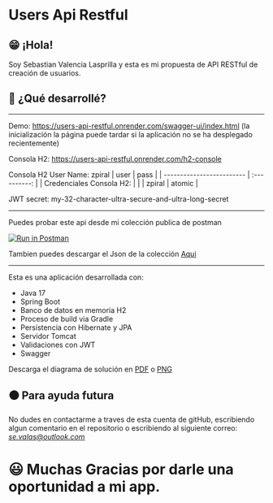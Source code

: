 # Users Api Restful

## :grin: ¡Hola!

Soy Sebastian Valencia Lasprilla y esta es mi propuesta de API RESTful de creación de usuarios.

## :red_circle: ¿Qué desarrollé?

---

Demo: https://users-api-restful.onrender.com/swagger-ui/index.html (la inicialización la página puede tardar si la aplicación no se ha desplegado recientemente)

Consola H2: https://users-api-restful.onrender.com/h2-console

Consola H2 User Name: zpiral
| user | pass |
| ------------------------- | :----------: |
| Credenciales Consola H2: | |
| zpiral | atomic |

JWT secret: my-32-character-ultra-secure-and-ultra-long-secret

---
Puedes probar este api desde mi colección publica de postman

[![Run in Postman](https://run.pstmn.io/button.svg)](https://app.getpostman.com/run-collection/13803094-95e04e55-719b-4d69-a169-087670b4de42?action=collection%2Ffork&collection-url=entityId%3D13803094-95e04e55-719b-4d69-a169-087670b4de42%26entityType%3Dcollection%26workspaceId%3Daf999cbc-3be6-446e-aab8-63b89f5d774f)

Tambien puedes descargar el Json de la colección [Aqui](https://github.com/Sevalas/users-api-restful/raw/master/user-api-restful.postman_collection.json "download")

---

Esta es una aplicación desarrollada con:

- Java 17
- Spring Boot
- Banco de datos en memoria H2
- Proceso de build via Gradle
- Persistencia con Hibernate y JPA
- Servidor Tomcat
- Validaciones con JWT
- Swagger

Descarga el diagrama de solución en [PDF](https://github.com/Sevalas/users-api-restful/raw/master/diagrama-solucion.pdf "download") o [PNG](https://github.com/Sevalas/users-api-restful/raw/master/diagrama-solucion.png "download")

## :black_circle: Para ayuda futura

No dudes en contactarme a traves de esta cuenta de gitHub, escribiendo algun comentario en el repositorio o escribiendo al siguiente correo: *se.valas@outlook.com*

# :smiley: Muchas Gracias por darle una oportunidad a mi app.
